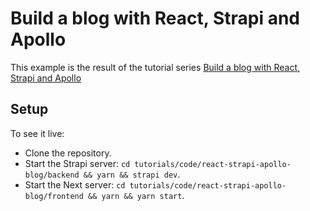 # Build a blog with React, Strapi and Apollo

This example is the result of the tutorial series [Build a blog with React, Strapi and Apollo
](https://strapi.io/blog/build-a-blog-with-react-strapi-and-apollo)

## Setup

To see it live:

- Clone the repository.
- Start the Strapi server: `cd tutorials/code/react-strapi-apollo-blog/backend && yarn && strapi dev`.
- Start the Next server: `cd tutorials/code/react-strapi-apollo-blog/frontend && yarn && yarn start`.
